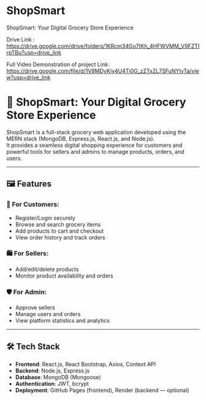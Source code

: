 # ShopSmart
ShopSmart: Your Digital Grocery Store Experience


Drive Link :
https://drive.google.com/drive/folders/1KRcm34Go7tKh_4HFWVMM_V9FZTIrpTBu?usp=drive_link

Full Video Demonstration of project
Link: 
https://drive.google.com/file/d/1V8MDyKiy4U4Ti0G_zZTxZL7SFuNYIvTa/view?usp=drive_link

# 🛒 ShopSmart: Your Digital Grocery Store Experience

ShopSmart is a full-stack grocery web application developed using the MERN stack (MongoDB, Express.js, React.js, and Node.js).  
It provides a seamless digital shopping experience for customers and powerful tools for sellers and admins to manage products, orders, and users.

---

## 🖼️ Features

### 👥 For Customers:
- Register/Login securely
- Browse and search grocery items
- Add products to cart and checkout
- View order history and track orders

### 🛍️ For Sellers:
- Add/edit/delete products
- Monitor product availability and orders

### 🛡️ For Admin:
- Approve sellers
- Manage users and orders
- View platform statistics and analytics

---

## 🛠️ Tech Stack

- **Frontend**: React.js, React Bootstrap, Axios, Context API
- **Backend**: Node.js, Express.js
- **Database**: MongoDB (Mongoose)
- **Authentication**: JWT, bcrypt
- **Deployment**: GitHub Pages (frontend), Render (backend — optional)
